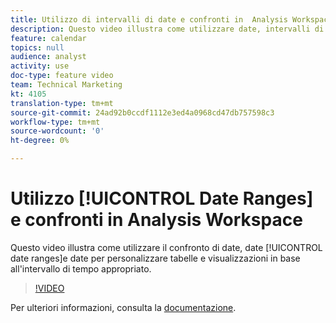 ```yaml
---
title: Utilizzo di intervalli di date e confronti in  Analysis Workspace
description: Questo video illustra come utilizzare date, intervalli di date e confronti di date per personalizzare le tabelle e le visualizzazioni in base all'intervallo di tempo appropriato.
feature: calendar
topics: null
audience: analyst
activity: use
doc-type: feature video
team: Technical Marketing
kt: 4105
translation-type: tm+mt
source-git-commit: 24ad92b0ccdf1112e3ed4a0968cd47db757598c3
workflow-type: tm+mt
source-wordcount: '0'
ht-degree: 0%

---
```



# Utilizzo [!UICONTROL Date Ranges] e confronti in  Analysis Workspace

Questo video illustra come utilizzare il confronto di date, date [!UICONTROL date ranges]e date per personalizzare tabelle e visualizzazioni in base all&#39;intervallo di tempo appropriato.

>[!VIDEO](https://video.tv.adobe.com/v/30753/?quality=12)

Per ulteriori informazioni, consulta la [documentazione](https://docs.adobe.com/content/help/it-IT/analytics/analyze/analysis-workspace/components/calendar-date-ranges/calendar.html).

